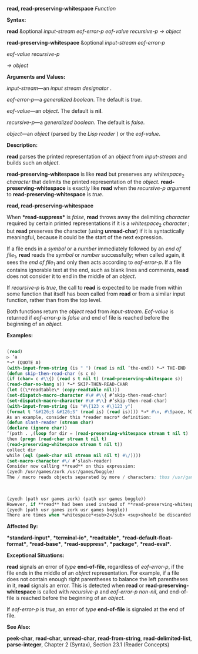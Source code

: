 **read, read-preserving-whitespace** *Function* 



**Syntax:** 



**read** &amp;optional *input-stream eof-error-p eof-value recursive-p → object* 



**read-preserving-whitespace** &amp;optional *input-stream eof-error-p* 



*eof-value recursive-p* 



*→ object* 



**Arguments and Values:** 



*input-stream*—an *input stream designator* . 



*eof-error-p*—a *generalized boolean*. The default is *true*. 



*eof-value*—an *object*. The default is **nil**. 



*recursive-p*—a *generalized boolean*. The default is *false*. 



*object*—an *object* (parsed by the *Lisp reader* ) or the *eof-value*. 



**Description:** 



**read** parses the printed representation of an *object* from *input-stream* and builds such an *object*. 



**read-preserving-whitespace** is like **read** but preserves any *whitespace*<sub>2</sub> *character* that delimits the printed representation of the *object*. **read-preserving-whitespace** is exactly like **read** when the *recursive-p argument* to **read-preserving-whitespace** is *true*. 







 



 



**read, read-preserving-whitespace** 



When **\*read-suppress\*** is *false*, **read** throws away the delimiting *character* required by certain printed representations if it is a *whitespace*<sub>2</sub> *character* ; but **read** preserves the character (using **unread-char**) if it is syntactically meaningful, because it could be the start of the next expression. 



If a file ends in a *symbol* or a *number* immediately followed by an *end of file*<sub>1</sub>, **read** reads the *symbol* or *number* successfully; when called again, it sees the *end of file*<sub>1</sub> and only then acts according to *eof-error-p*. If a file contains ignorable text at the end, such as blank lines and comments, **read** does not consider it to end in the middle of an *object*. 



If *recursive-p* is *true*, the call to **read** is expected to be made from within some function that itself has been called from **read** or from a similar input function, rather than from the top level. 



Both functions return the *object* read from *input-stream*. *Eof-value* is returned if *eof-error-p* is *false* and end of file is reached before the beginning of an *object*. 



**Examples:**
```lisp
 
(read) 
▷ ’a 
*→* (QUOTE A) 
(with-input-from-string (is " ") (read is nil ’the-end)) *→* THE-END 
(defun skip-then-read-char (s c n) 
(if (char= c #\\{) (read s t nil t) (read-preserving-whitespace s)) 
(read-char-no-hang s)) *→* SKIP-THEN-READ-CHAR 
(let ((\*readtable\* (copy-readtable nil))) 
(set-dispatch-macro-character #\# #\\{ #’skip-then-read-char) 
(set-dispatch-macro-character #\# #\\} #’skip-then-read-char) 
(with-input-from-string (is "#\{123 x #\}123 y") 
(format t "&#126;S &#126;S" (read is) (read is)))) *→* #\x, #\Space, NIL 
As an example, consider this *reader macro* definition: 
(defun slash-reader (stream char) 
(declare (ignore char)) 
‘(path . ,(loop for dir = (read-preserving-whitespace stream t nil t) 
then (progn (read-char stream t nil t) 
(read-preserving-whitespace stream t nil t)) 
collect dir 
while (eql (peek-char nil stream nil nil t) #\/)))) 
(set-macro-character #\/ #’slash-reader) 
Consider now calling **read** on this expression: 
(zyedh /usr/games/zork /usr/games/boggle) 
The / macro reads objects separated by more / characters; thus /usr/games/zork is intended to read as (path usr games zork). The entire example expression should therefore be read as 

 
 
(zyedh (path usr games zork) (path usr games boggle)) 
However, if **read** had been used instead of **read-preserving-whitespace**, then after the reading of the symbol zork, the following space would be discarded; the next call to **peek-char** would see the following /, and the loop would continue, producing this interpretation: 
(zyedh (path usr games zork usr games boggle)) 
There are times when *whitespace*<sub>2</sub> <sup>should be discarded. If a command interpreter takes single</sup> character commands, but occasionally reads an *object* then if the *whitespace*<sub>2</sub> after a *symbol* is not discarded it might be interpreted as a command some time later after the *symbol* had been read. 

```
**Affected By:** 



**\*standard-input\***, **\*terminal-io\***, **\*readtable\***, **\*read-default-float-format\***, **\*read-base\***, **\*read-suppress\***, **\*package\***, **\*read-eval\***. 



**Exceptional Situations:** 



**read** signals an error of *type* **end-of-file**, regardless of *eof-error-p*, if the file ends in the middle of an *object* representation. For example, if a file does not contain enough right parentheses to balance the left parentheses in it, **read** signals an error. This is detected when **read** or **read-preserving-whitespace** is called with *recursive-p* and *eof-error-p non-nil*, and end-of-file is reached before the beginning of an *object*. 



If *eof-error-p* is *true*, an error of *type* **end-of-file** is signaled at the end of file. 



**See Also:** 



**peek-char**, **read-char**, **unread-char**, **read-from-string**, **read-delimited-list**, **parse-integer**, Chapter 2 (Syntax), Section 23.1 (Reader Concepts) 



